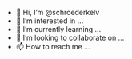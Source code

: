 - 👋 Hi, I’m @schroederkelv
- 👀 I’m interested in ...
- 🌱 I’m currently learning ...
- 💞️ I’m looking to collaborate on ...
- 📫 How to reach me ...

<!---
schroederkelv/schroederkelv is a ✨ special ✨ repository because its `README.md` (this file) appears on your GitHub profile.
You can click the Preview link to take a look at your changes.
--->
